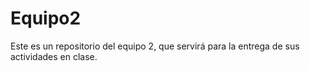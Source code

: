 # Equipo2
Este es un repositorio del equipo 2, que servirá para la entrega de sus actividades en clase.
